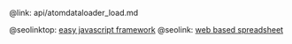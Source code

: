 @link: api/atomdataloader_load.md

@seolinktop: [easy javascript framework](https://webix.com)
@seolink: [web based spreadsheet](https://webix.com/spreadsheet/)